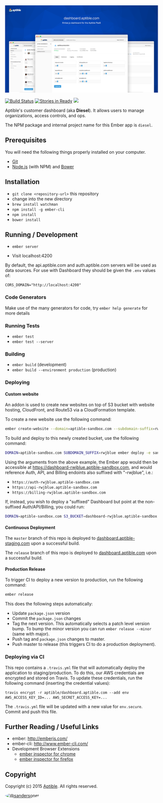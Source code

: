 ![dashboard.aptible.com](/screenshot.png?raw=true "dashboard.aptible.com - Built with Ember.js")

[![Build Status](https://travis-ci.org/aptible/dashboard.aptible.com.svg?branch=master)](https://travis-ci.org/aptible/dashboard.aptible.com) [![Stories in Ready](https://badge.waffle.io/aptible/dashboard.aptible.com.svg?label=ready&title=Ready)](http://waffle.io/aptible/dashboard.aptible.com) [![](https://ember-cli-deploy.github.io/ember-cli-deploy-version-badges/plugins/dashboard.aptible.com.svg)](http://ember-cli-deploy.github.io/ember-cli-deploy-version-badges/)


Aptible's customer dashboard (aka **Diesel**). It allows users to manage organizations, access controls, and ops.

The NPM package and internal project name for this Ember app is `diesel`.

## Prerequisites

You will need the following things properly installed on your computer.

* [Git](http://git-scm.com/)
* [Node.js](http://nodejs.org/) (with NPM) and [Bower](http://bower.io/)

## Installation

* `git clone <repository-url>` this repository
* change into the new directory
* `brew install watchman`
* `npm install -g ember-cli`
* `npm install`
* `bower install`

## Running / Development

* `ember server`

* Visit localhost:4200

By default, the api.aptible.com and auth.aptible.com servers will be used as data sources. For use with Dashboard they should be given the `.env` values of:

```
CORS_DOMAIN="http://localhost:4200"
```

### Code Generators

Make use of the many generators for code, try `ember help generate` for more details

### Running Tests

* `ember test`
* `ember test --server`

### Building

* `ember build` (development)
* `ember build --environment production` (production)

### Deploying

#### Custom website

An addon is used to create new websites on top of S3 bucket with website hosting, CloudFront, and Route53 via a CloudFormation template.

To create a new website use the following command:

```bash
ember create-website --domain=aptible-sandbox.com --subdomain-suffix=rwjblue
```

To build and deploy to this newly created bucket, use the following command:

```bash
DOMAIN=aptible-sandbox.com SUBDOMAIN_SUFFIX=rwjblue ember deploy -e sandbox
```

Using the arguments from the above example, the Ember app would then be accessible at https://dashboard-rwjblue.aptible-sandbox.com, and would reference Auth, API, and Billing endoints also suffixed with "-rwjblue", i.e.:

* `https://auth-rwjblue.aptible-sandbox.com`
* `https://api-rwjblue.aptible-sandbox.com`
* `https://billing-rwjblue.aptible-sandbox.com`

If, instead, you wish to deploy a "suffixed" Dashboard but point at the non-suffixed Auth/API/Billing, you could run:

```bash
DOMAIN=aptible-sandbox.com S3_BUCKET=dashboard-rwjblue.aptible-sandbox.com ember deploy -e sandbox
```

#### Continuous Deployment

The `master` branch of this repo is deployed to [dashboard.aptible-staging.com](http://dashboard.aptible-staging.com/) upon a successful build.

The `release` branch of this repo is deployed to [dashboard.aptible.com](https://dashboard.aptible.com/) upon a successful build.

#### Production Release

To trigger CI to deploy a new version to production, run the following command:

```bash
ember release
```

This does the following steps automatically:

* Update `package.json` version
* Commit the `package.json` changes
* Tag the next version. This automatically selects a patch level version bump. To bump the minor version you can run `ember release --minor` (same with major).
* Push tag and `package.json` changes to master.
* Push master to release (this triggers CI to do a production deployment).

### Deploying via CI

This repo contains a `.travis.yml` file that will automatically deploy the application to staging/production. To do this, our AWS credentials are encrypted and stored on Travis. To update these credentials, run the following command (inserting the credential values):

    travis encrypt -r aptible/dashboard.aptible.com --add env AWS_ACCESS_KEY_ID=... AWS_SECRET_ACCESS_KEY=...

The `.travis.yml` file will be updated with a new value for `env.secure`. Commit and push this file.


## Further Reading / Useful Links

* ember: http://emberjs.com/
* ember-cli: http://www.ember-cli.com/
* Development Browser Extensions
  * [ember inspector for chrome](https://chrome.google.com/webstore/detail/ember-inspector/bmdblncegkenkacieihfhpjfppoconhi)
  * [ember inspector for firefox](https://addons.mozilla.org/en-US/firefox/addon/ember-inspector/)


## Copyright

Copyright (c) 2015 [Aptible](https://www.aptible.com). All rights reserved.

[<img src="https://s.gravatar.com/avatar/9b58236204e844e3181e43e05ddb0809?s=60" style="border-radius: 50%;" alt="@sandersonet" />](https://github.com/sandersonet)


